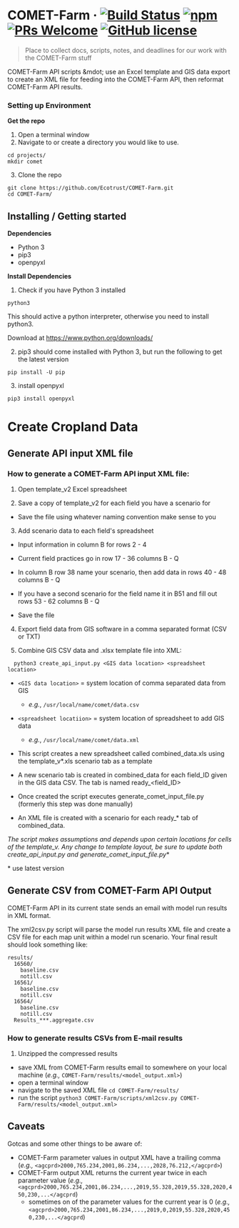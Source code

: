 # COMET-Farm &middot; [![Build Status](https://img.shields.io/travis/npm/npm/latest.svg?style=flat-square)](https://travis-ci.org/npm/npm) [![npm](https://img.shields.io/npm/v/npm.svg?style=flat-square)](https://www.npmjs.com/package/npm) [![PRs Welcome](https://img.shields.io/badge/PRs-welcome-brightgreen.svg?style=flat-square)](http://makeapullrequest.com) [![GitHub license](https://img.shields.io/badge/license-MIT-blue.svg?style=flat-square)](https://github.com/your/your-project/blob/master/LICENSE)
> Place to collect docs, scripts, notes, and deadlines for our work with the COMET-Farm stuff

COMET-Farm API scripts &mdot; use an Excel template and GIS data export to create an XML file for feeding into the COMET-Farm API, then reformat COMET-Farm API results.

### Setting up Environment

**Get the repo**

1. Open a terminal window
2. Navigate to or create a directory you would like to use.
  ```shell
  cd projects/
  mkdir comet
  ```
3. Clone the repo  
  ```shell
  git clone https://github.com/Ecotrust/COMET-Farm.git
  cd COMET-Farm/
  ```

## Installing / Getting started

**Dependencies**
  * Python 3
  * pip3
  * openpyxl

**Install Dependencies**

1. Check if you have Python 3 installed
  ```shell
  python3
  ```

  This should active a python interpreter, otherwise you need to install python3.

  Download at https://www.python.org/downloads/

2. pip3 should come installed with Python 3, but run the following to get the latest version
  ```shell
  pip install -U pip
  ```

3. install openpyxl
  ```shell
  pip3 install openpyxl
  ```


# Create Cropland Data

## Generate API input XML file

### How to generate a COMET-Farm API input XML file:  

1. Open template_v2 Excel spreadsheet

2. Save a copy of template_v2 for each field you have a scenario for

  * Save the file using whatever naming convention make sense to you

3. Add scenario data to each field's spreadsheet

  * Input information in column B for rows 2 - 4

  * Current field practices go in row 17 - 36 columns B - Q

  * In column B row 38 name your scenario, then add data in rows 40 - 48 columns B - Q

  * If you have a second scenario for the field name it in B51 and fill out rows 53 - 62 columns B - Q

  * Save the file

4. Export field data from GIS software in a comma separated format (CSV or TXT)

5. Combine GIS CSV data and .xlsx template file into XML:

  ```shell
    python3 create_api_input.py <GIS data location> <spreadsheet location>
  ```

  * `<GIS data location>` = system location of comma separated data from GIS
    * *e.g.*, `/usr/local/name/comet/data.csv`

  * `<spreadsheet locatiion>` = system location of spreadsheet to add GIS data
    * *e.g.*, `/usr/local/name/comet/data.xml`

  * This script creates a new spreadsheet called combined_data.xls using the template_v*.xls scenario tab as a template

  * A new scenario tab is created in combined_data for each field_ID given in the GIS data CSV. The tab is named ready_<field_ID>

  * Once created the script executes generate_comet_input_file.py (formerly this step was done manually)

  * An XML file is created with a <cropland> scenario for each ready_* tab of combined_data.

  **The script makes assumptions and depends upon certain locations for cells of the template_v*. Any change to template layout, be sure to update both create_api_input.py and generate_comet_input_file.py**

\* use latest version

## Generate CSV from COMET-Farm API Output

COMET-Farm API in its current state sends an email with model run results in XML format.

The xml2csv.py script will parse the model run results XML file and create a CSV file for each map unit within a model run scenario. Your final result should look something like:

```
results/
  16560/
    baseline.csv
    notill.csv
  16561/
    baseline.csv
    notill.csv
  16564/
    baseline.csv
    notill.csv
  Results_***.aggregate.csv
```

### How to generate results CSVs from E-mail results

1. Unzipped the compressed results  
  * save XML from COMET-Farm results email to somewhere on your local machine
    (*e.g.,* `COMET-Farm/results/<model_output.xml>`)
  * open a terminal window
  * navigate to the saved XML file
    `cd COMET-Farm/results/`
  * run the script
    `python3 COMET-Farm/scripts/xml2csv.py COMET-Farm/results/<model_output.xml>`  


## Caveats

Gotcas and some other things to be aware of:  

  * COMET-Farm parameter values in output XML have a trailing comma
    (*e.g.,* `<agcprd>2000,765.234,2001,86.234,...,2028,76.212,</agcprd>`)
  * COMET-Farm output XML returns the current year twice in each parameter value
    (*e.g.,* `<agcprd>2000,765.234,2001,86.234,...,2019,55.328,2019,55.328,2020,450,230,...</agcprd`)
    * sometimes on of the parameter values for the current year is 0
      (*e.g.,* `<agcprd>2000,765.234,2001,86.234,...,2019,0,2019,55.328,2020,450,230,...</agcprd`)

